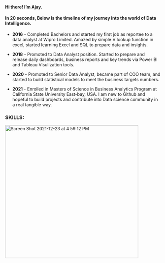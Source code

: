 #### Hi there! I’m Ajay. 
#### In 20 seconds, Below is the timeline of my journey into the world of Data Intelligence.

- **2016** - Completed Bachelors and started my first job as reportee to a data analyst at Wipro Limited. Amazed by simple V lookup function in excel, started learning Excel and SQL to prepare data and insights.
- **2018** - Promoted to Data Analyst position. Started to prepare and release daily dashboards, business reports and key trends via Power BI and Tableau Visulization tools.
- **2020** - Promoted to Senior Data Analyst, became part of COO team, and started to build statistical models to meet the business targets numbers.

- **2021** - Enrolled in Masters of Science in Business Analytics Program at California State University East-bay, USA. I am new to Github and hopeful to build projects and contribute into Data science community in a real tangible way.

### SKILLS:

<img width="432" alt="Screen Shot 2021-12-23 at 4 59 12 PM" src="https://user-images.githubusercontent.com/64645859/147303409-f36a86dc-2b26-41d8-8ee2-93ea3193059b.png">

